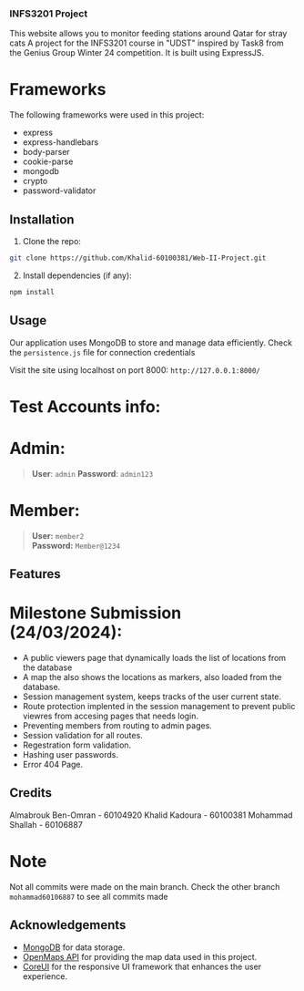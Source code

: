 ### INFS3201 Project
This website allows you to monitor feeding stations around Qatar for stray cats
A project for the INFS3201 course in "UDST" inspired by Task8 from the Genius Group Winter 24 competition.
It is built using ExpressJS.

# Frameworks
The following frameworks were used in this project:
- express
- express-handlebars
- body-parser
- cookie-parse
- mongodb
- crypto
- password-validator

## Installation
1. Clone the repo:
```bash
git clone https://github.com/Khalid-60100381/Web-II-Project.git
```

2. Install dependencies (if any):
```bash
npm install
```

## Usage
Our application uses MongoDB to store and manage data efficiently. Check the ```persistence.js``` file for connection credentials

Visit the site using localhost on port 8000:
```http://127.0.0.1:8000/```

# Test Accounts info:

# Admin:
> **User**: `admin`
> **Password**: `admin123` 

# Member:
> **User:** `member2`  
> **Password:** `Member@1234`

## Features
# Milestone Submission (24/03/2024):
- A public viewers page that dynamically loads the list of locations from the database
- A map the also shows the locations as markers, also loaded from the database.
- Session management system, keeps tracks of the user current state.
- Route protection implented in the session management to prevent public viewres from accesing pages that needs login.
- Preventing members from routing to admin pages.
- Session validation for all routes.
- Regestration form validation.
- Hashing user passwords.
- Error 404 Page.

## Credits
Almabrouk Ben-Omran - 60104920
Khalid Kadoura - 60100381
Mohammad Shallah - 60106887

# Note
Not all commits were made on the main branch. Check the other branch ```mohammad60106887``` to see all commits made

## Acknowledgements
- [MongoDB](https://www.mongodb.com/) for data storage.
- [OpenMaps API](https://www.openmaps.com/) for providing the map data used in this project.
- [CoreUI](https://coreui.io/) for the responsive UI framework that enhances the user experience.